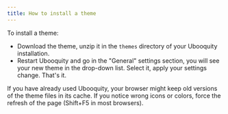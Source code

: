 ```yaml
---
title: How to install a theme
---
```


To install a theme:
 - Download the theme, unzip it in the `themes` directory of your Ubooquity installation.  
 - Restart Ubooquity and go in the "General" settings section, you will see your new theme in the drop-down list. Select it, apply your settings change. That's it.

<div class="infobox">
If you have already used Ubooquity, your browser might keep old versions of the theme files in its cache. If you notice wrong icons or colors, force the refresh of the page (Shift+F5 in most browsers).
</div>